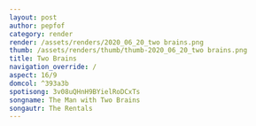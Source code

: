 ```yaml
---
layout: post
author: pepfof
category: render
render: /assets/renders/2020_06_20_two brains.png
thumb: /assets/renders/thumb/thumb-2020_06_20_two brains.png
title: Two Brains
navigation_override: /
aspect: 16/9
domcol: ^393a3b
spotisong: 3v08uQHnH9BYielRoDCxTs
songname: The Man with Two Brains
songautr: The Rentals
---
```


<!--USER BEGIN 1-->

<!--USER END 1-->

<!--more-->
<!--USER BEGIN 2-->

<!--USER END 2-->

